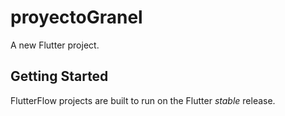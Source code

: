 # proyectoGranel

A new Flutter project.

## Getting Started

FlutterFlow projects are built to run on the Flutter _stable_ release.
